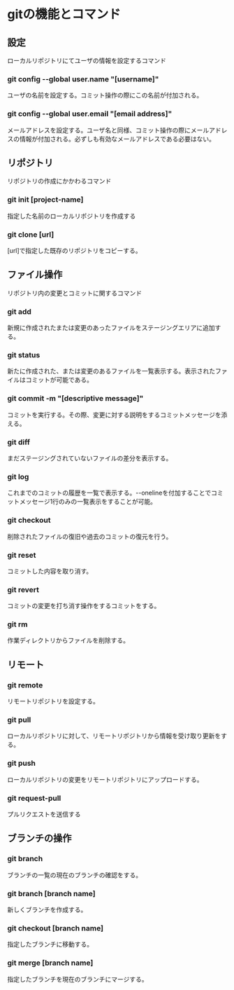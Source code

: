 # gitの機能とコマンド
## 設定
ローカルリポジトリにてユーザの情報を設定するコマンド
### git config --global user.name "[username]"
ユーザの名前を設定する。コミット操作の際にこの名前が付加される。
### git config --global user.email "[email address]"
メールアドレスを設定する。ユーザ名と同様、コミット操作の際にメールアドレスの情報が付加される。必ずしも有効なメールアドレスである必要はない。

## リポジトリ
リポジトリの作成にかかわるコマンド
### git init [project-name]
指定した名前のローカルリポジトリを作成する
### git clone [url]
[url]で指定した既存のリポジトリをコピーする。

## ファイル操作
リポジトリ内の変更とコミットに関するコマンド
### git add 
新規に作成されたまたは変更のあったファイルをステージングエリアに追加する。
### git status
新たに作成された、または変更のあるファイルを一覧表示する。表示されたファイルはコミットが可能である。
### git commit -m "[descriptive message]"
コミットを実行する。その際、変更に対する説明をするコミットメッセージを添える。
### git diff
まだステージングされていないファイルの差分を表示する。
### git log
これまでのコミットの履歴を一覧で表示する。--onelineを付加することでコミットメッセージ1行のみの一覧表示をすることが可能。
### git checkout 
削除されたファイルの復旧や過去のコミットの復元を行う。
### git reset
コミットした内容を取り消す。
### git revert
コミットの変更を打ち消す操作をするコミットをする。
### git rm
作業ディレクトリからファイルを削除する。

## リモート
### git remote
リモートリポジトリを設定する。
### git pull
ローカルリポジトリに対して、リモートリポジトリから情報を受け取り更新をする。
### git push
ローカルリポジトリの変更をリモートリポジトリにアップロードする。
### git request-pull
プルリクエストを送信する

## ブランチの操作
### git branch
ブランチの一覧の現在のブランチの確認をする。
### git branch [branch name]
新しくブランチを作成する。
### git checkout [branch name]
指定したブランチに移動する。
### git merge [branch name]
指定したブランチを現在のブランチにマージする。